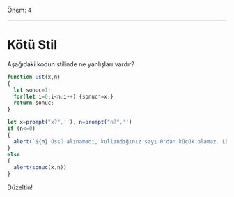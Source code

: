 Önem: 4

---

# Kötü Stil


Aşağıdaki kodun stilinde ne yanlışları vardır?


```js no-beautify
function ust(x,n)
{
  let sonuc=1;
  for(let i=0;i<n;i++) {sonuc*=x;}
  return sonuc;
}

let x=prompt("x?",''), n=prompt("n?",'')
if (n<=0)
{
  alert(`${n} üssü alınamadı, kullandığınız sayı 0'dan küçük olamaz. Lütfen doğal sayıları kullanınız.`);
}
else
{
  alert(sonuc(x,n))
}
```

Düzeltin!

